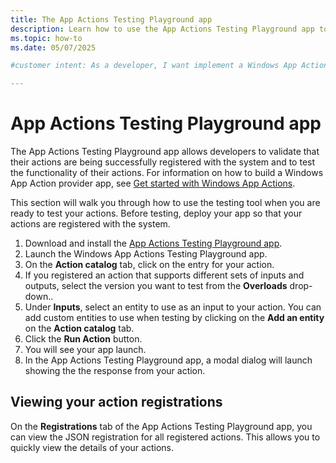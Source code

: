 ```yaml
---
title: The App Actions Testing Playground app
description: Learn how to use the App Actions Testing Playground app to test your action provider app.
ms.topic: how-to
ms.date: 05/07/2025

#customer intent: As a developer, I want implement a Windows App Action so that I can provide a unit of functionality that can be accessed from the Windows App Actions ecosystem.

---
```


# App Actions Testing Playground app

The App Actions Testing Playground app allows developers to validate that their actions are being successfully registered with the system and to test the functionality of their actions. For information on how to build a Windows App Action provider app, see [Get started with Windows App Actions](actions-get-started.md).

This section will walk you through how to use the testing tool when you are ready to test your actions. Before testing, deploy your app so that your actions are registered with the system.

1. Download and install the [App Actions Testing Playground app](https://aka.ms/AppActionsTestingPlayground).
1. Launch the Windows App Actions Testing Playground app.
1. On the **Action catalog** tab, click on the entry for your action.
1. If you registered an action that supports different sets of inputs and outputs, select the version you want to test from the **Overloads** drop-down..
1. Under **Inputs**, select an entity to use as an input to your action. You can add custom entities to use when testing by clicking on the **Add an entity** on the **Action catalog** tab.
1. Click the **Run Action** button.
1. You will see your app launch. 
1. In the App Actions Testing Playground app, a modal dialog will launch showing the the response from your action. 

## Viewing your action registrations

On the **Registrations** tab of the App Actions Testing Playground app, you can view the JSON registration for all registered actions. This allows you to quickly view the details of your actions.
